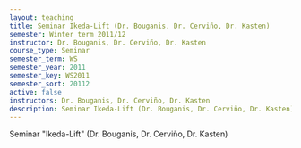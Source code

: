 ```yaml
---
layout: teaching
title: Seminar Ikeda-Lift (Dr. Bouganis, Dr. Cerviño, Dr. Kasten)
semester: Winter term 2011/12
instructor: Dr. Bouganis, Dr. Cerviño, Dr. Kasten
course_type: Seminar
semester_term: WS
semester_year: 2011
semester_key: WS2011
semester_sort: 20112
active: false
instructors: Dr. Bouganis, Dr. Cerviño, Dr. Kasten
description: Seminar Ikeda-Lift (Dr. Bouganis, Dr. Cerviño, Dr. Kasten)
---
```


Seminar "Ikeda-Lift" (Dr. Bouganis, Dr. Cerviño, Dr. Kasten)

